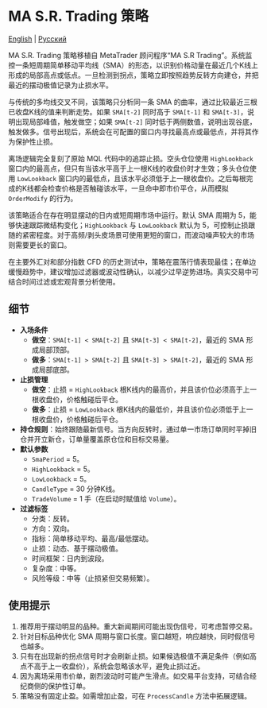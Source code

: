 # MA S.R. Trading 策略
[English](README.md) | [Русский](README_ru.md)

MA S.R. Trading 策略移植自 MetaTrader 顾问程序“MA S.R Trading”。系统监控一条短周期简单移动平均线（SMA）的形态，以识别价格动量在最近几个K线上形成的局部高点或低点。一旦检测到拐点，策略立即按照趋势反转方向建仓，并把最近的摆动极值记录为止损水平。

与传统的多均线交叉不同，该策略只分析同一条 SMA 的曲率，通过比较最近三根已收盘K线的值来判断走势。如果 `SMA[t-2]` 同时高于 `SMA[t-1]` 和 `SMA[t-3]`，说明出现局部峰值，触发做空；如果 `SMA[t-2]` 同时低于两侧数值，说明出现谷底，触发做多。信号出现后，系统会在可配置的窗口内寻找最高点或最低点，并将其作为保护性止损。

离场逻辑完全复刻了原始 MQL 代码中的追踪止损。空头仓位使用 `HighLookback` 窗口内的最高点，但只有当该水平高于上一根K线的收盘价时才生效；多头仓位使用 `LowLookback` 窗口内的最低点，且该水平必须低于上一根收盘价。之后每根完成的K线都会检查价格是否触碰该水平，一旦命中即市价平仓，从而模拟 `OrderModify` 的行为。

该策略适合在存在明显摆动的日内或短周期市场中运行。默认 SMA 周期为 5，能够快速跟踪微结构变化；`HighLookback` 与 `LowLookback` 默认为 5，可控制止损跟随的紧密程度。对于高频/剥头皮场景可使用更短的窗口，而波动噪声较大的市场则需要更长的窗口。

在主要外汇对和部分指数 CFD 的历史测试中，策略在震荡行情表现最佳；在单边缓慢趋势中，建议增加过滤器或波动性确认，以减少过早逆势进场。真实交易中可结合时间过滤或宏观背景分析使用。

## 细节

- **入场条件**
  - **做空**：`SMA[t-1] < SMA[t-2]` 且 `SMA[t-3] < SMA[t-2]`，最近的 SMA 形成局部顶部。
  - **做多**：`SMA[t-1] > SMA[t-2]` 且 `SMA[t-3] > SMA[t-2]`，最近的 SMA 形成局部底部。
- **止损管理**
  - **做空**：止损 = `HighLookback` 根K线内的最高价，并且该价位必须高于上一根收盘价，价格触碰后平仓。
  - **做多**：止损 = `LowLookback` 根K线内的最低价，并且该价位必须低于上一根收盘价，价格触碰后平仓。
- **持仓规则**：始终跟随最新信号。当方向反转时，通过单一市场订单同时平掉旧仓并开立新仓，订单量覆盖原仓位和目标交易量。
- **默认参数**
  - `SmaPeriod` = 5。
  - `HighLookback` = 5。
  - `LowLookback` = 5。
  - `CandleType` = 30 分钟K线。
  - `TradeVolume` = 1 手（在启动时赋值给 `Volume`）。
- **过滤标签**
  - 分类：反转。
  - 方向：双向。
  - 指标：简单移动平均、最高/最低摆动。
  - 止损：动态、基于摆动极值。
  - 时间框架：日内到波段。
  - 复杂度：中等。
  - 风险等级：中等（止损紧但交易频繁）。

## 使用提示

1. 推荐用于摆动明显的品种。重大新闻期间可能出现伪信号，可考虑暂停交易。
2. 针对目标品种优化 SMA 周期与窗口长度。窗口越短，响应越快，同时假信号也越多。
3. 只有在出现新的拐点信号时才会刷新止损。如果候选极值不满足条件（例如高点不高于上一收盘价），系统会忽略该水平，避免止损过近。
4. 因为离场采用市价单，剧烈波动时可能产生滑点。如交易平台支持，可结合经纪商侧的保护性订单。
5. 策略没有固定止盈。如需增加止盈，可在 `ProcessCandle` 方法中拓展逻辑。
